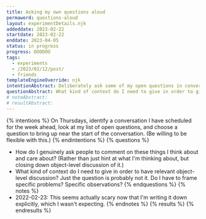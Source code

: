 ```yaml
---
title: Asking my own questions aloud
permaword: questions-aloud
layout: experimentDetails.njk
addeddate: 2023-02-22
startdate: 2023-02-22
enddate: 2023-04-05
status: in progress
progress: OOOOOO
tags: 
  - experiments
  - /2023/02/12/post/
  - friends
templateEngineOverride: njk
intentionAbstract: Deliberately ask some of my open questions in conversations with people I trust, seeking object-level discussion about their topics, rather than meta-level commentary. 
questionAbstract: What kind of context do I need to give in order to give other people a hook into these things that I'm thinking about?
# noteAbstract:
# resultAbstract:
---
```


{% intentions %}
On Thursdays, identify a conversation I have scheduled for the week ahead, look at my list of open questions, and choose a question to bring up near the start of the conversation. (Be willing to be flexible with this.) 
{% endintentions %}
{% questions %}
* How do I genuinely ask people to comment on these things I think about and care about? (Rather than just hint at what I'm thinking about, but closing down object-level discussion of it.)
* What kind of context do I need to give in order to have relevant object-level discussion? Just the question is probably not it. Do I have to frame specific problems? Specific observations? 
{% endquestions %}
{% notes %}
* 2022-02-23: This seems actually scary now that I'm writing it down explicitly, which I wasn't expecting. 
{% endnotes %}
{% results %}
{% endresults %}


